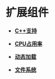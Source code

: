 # 扩展组件<a name="ZH-CN_TOPIC_0000001123863139"></a>

-   **[C++支持](kernel-mini-extend-support.md)**  

-   **[CPU占用率](kernel-mini-extend-cpup.md)**  

-   **[动态加载](kernel-mini-extend-dynamic-loading-0.md)**  

-   **[文件系统](kernel-mini-extend-file.md)**  


